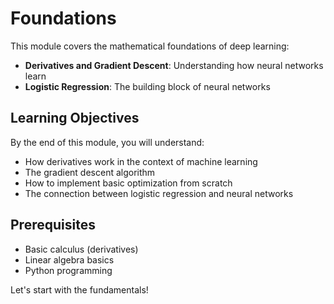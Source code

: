 # Foundations

This module covers the mathematical foundations of deep learning:

- **Derivatives and Gradient Descent**: Understanding how neural networks learn
- **Logistic Regression**: The building block of neural networks

## Learning Objectives

By the end of this module, you will understand:
- How derivatives work in the context of machine learning
- The gradient descent algorithm
- How to implement basic optimization from scratch
- The connection between logistic regression and neural networks

## Prerequisites

- Basic calculus (derivatives)
- Linear algebra basics
- Python programming

Let's start with the fundamentals!